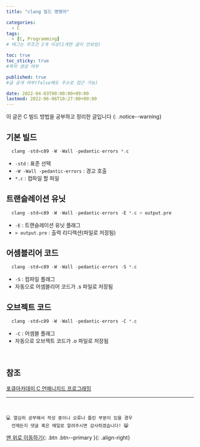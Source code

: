 ```yaml
---
title: "clang 빌드 명령어" 

categories:
  - C
tags:
  - [C, Programming]
# 태그는 무조건 2개 이상(1개면 글이 안보임)

toc: true
toc_sticky: true
#목차 생성 여부

published: true
#글 공개 여부(false해도 주소로 접근 가능)

date: 2022-04-03T00:00:00+09:00
lastmod: 2022-06-06T10:27:00+09:00
---
```


이 글은 C 빌드 방법을 공부하고 정리한 글입니다
{: .notice--warning}

## 기본 빌드
  ```c
    clang -std=c89 -W -Wall -pedantic-errors *.c
  ```
- `-std` : 표준 선택
- `-W -Wall -pedantic-errors` : 경고 호출
- `*.c` : 컴파일 할 파일

## 트랜슬레이션 유닛
  ```c
    clang -std=c89 -W -Wall -pedantic-errors -E *.c > output.pre
  ```
- `-E` : 트랜슬레이션 유닛 플래그
- `> output.pre` : 출력 리디렉션(파일로 저장됨)

## 어셈블리어 코드
  ```c
    clang -std=c89 -W -Wall -pedantic-errors -S *.c
  ```
- `-S` : 컴파일 플래그
- 자동으로 어셈블리어 코드가 .s 파일로 저장됨

## 오브젝트 코드
  ```c
    clang -std=c89 -W -Wall -pedantic-errors -C *.c
  ```
- `-C` : 어셈블 플래그
- 자동으로 오브젝트 코드가 .o 파일로 저장됨

<br>

## 참조
[포큐아카데미 C 언매니지드 프로그래밍](https://pocu-ko.teachable.com/p/comp2200)

***
<br>

    💻 열심히 공부해서 작성 중이니 오류나 틀린 부분이 있을 경우 
      언제든지 댓글 혹은 메일로 알려주시면 감사하겠습니다! 😸

[맨 위로 이동하기](#){: .btn .btn--primary }{: .align-right}